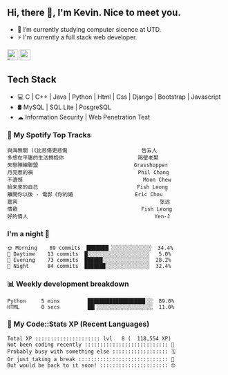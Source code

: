 ## Hi, there 👋, I'm Kevin. Nice to meet you.

- 🌱 I’m currently studying computer sicence at UTD.
- ⚡ I'm currently a full stack web developer.

<a href="https://www.linkedin.com/in/kevin12686/"><img alt="LinkedIn" src="https://img.shields.io/badge/linkedin%20-%230077B5.svg?&style=for-the-badge&logo=linkedin&logoColor=white" height=25></a>
<a href="https://www.instagram.com/kevin12686/"><img src="https://img.shields.io/badge/instagram-3f729b?&style=for-the-badge&logo=instagram&logoColor=white" height=25></a>

## Tech Stack

* 💻 C | C++ | Java | Python | Html | Css | Django | Bootstrap | Javascript
* 🛢️ MySQL | SQL Lite | PosgreSQL
* ☁ Information Security | Web Penetration Test

### 🎵 My Spotify Top Tracks

<!-- spotify start -->

```text
與海無關 (《比悲傷更悲傷                        告五人
多想在平庸的生活拥抱你                        隔壁老樊
失戀陣線聯盟                               Grasshopper
月亮惹的禍                                  Phil Chang
不遺憾                                       Moon Chew
給未來的自己                                Fish Leong
離開你以後 - 電影《你的婚                    Eric Chou
嘉宾                                              张远
情歌                                        Fish Leong
好的情人                                         Yen-J
```

<!-- spotify end -->

### I'm a night 🦉

<!-- early_bird start -->

```text
🌞 Morning    89 commits  ███████▏░░░░░░░░░░░░░  34.4%
🌆 Daytime    13 commits  █░░░░░░░░░░░░░░░░░░░░   5.0%
🌃 Evening    73 commits  █████▉░░░░░░░░░░░░░░░  28.2%
🌙 Night      84 commits  ██████▊░░░░░░░░░░░░░░  32.4%
```

<!-- early_bird end -->

### 📊 Weekly development breakdown

<!-- code_time start -->

```text
Python     5 mins         ██████████████████▋░░  89.0%
HTML       0 secs         ██▎░░░░░░░░░░░░░░░░░░  11.0%
```

<!-- code_time end -->

### 🧰 My Code::Stats XP (Recent Languages)

<!-- codestats start -->

```text
Total XP ::::::::::::::::::::: lvl   8 (  118,554 XP) 
Not been coding recently ::::::::::::::::::::::::::: 🙈
Probably busy with something else :::::::::::::::::: 🗓
Or just taking a break ::::::::::::::::::::::::::::: 🌴
But would be back to it soon! :::::::::::::::::::::: 🤓
```

<!-- codestats end -->

